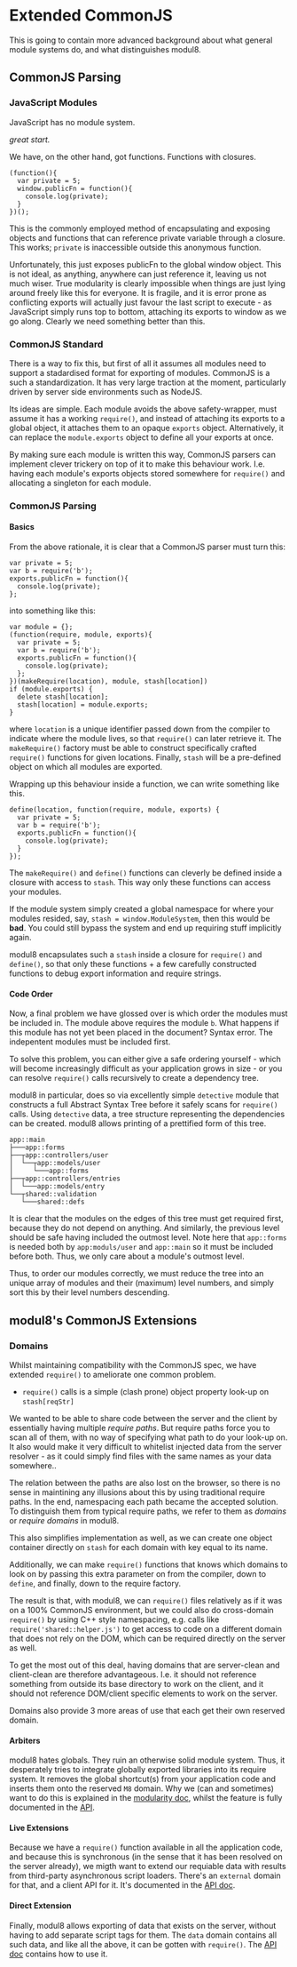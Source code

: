 # Extended CommonJS

This is going to contain more advanced background about what general module systems do, and what
distinguishes modul8.

## CommonJS Parsing
### JavaScript Modules

JavaScript has no module system.

_great start._

We have, on the other hand, got functions. Functions with closures.

    (function(){
      var private = 5;
      window.publicFn = function(){
        console.log(private);
      }
    })();

This is the commonly employed method of encapsulating and exposing objects and functions that can reference private variable through a closure.
This works; `private` is inaccessible outside this anonymous function.

Unfortunately, this just exposes publicFn to the global window object. This is not ideal, as anything, anywhere can just reference it, leaving
us not much wiser. True modularity is clearly impossible when things are just lying around freely like this for everyone. It is fragile, and
it is error prone as conflicting exports will actually just favour the last script to execute - as JavaScript simply runs top to bottom, attaching its
exports to window as we go along. Clearly we need something better than this.

### CommonJS Standard

There is a way to fix this, but first of all it assumes all modules need to support a stadardised format for exporting of modules.
CommonJS is a such a standardization. It has very large traction at the moment, particularly driven by server side environments such as NodeJS.

Its ideas are simple. Each module avoids the above safety-wrapper, must assume it has a working `require()`,
and instead of attaching its exports to a global object, it attaches them to an opaque `exports` object.
Alternatively, it can replace the `module.exports` object to define all your exports at once.

By making sure each module is written this way, CommonJS parsers can implement clever trickery on top of it to make this behaviour work.
I.e. having each module's exports objects stored somewhere for `require()` and allocating a singleton for each module.

### CommonJS Parsing
#### Basics
From the above rationale, it is clear that a CommonJS parser must turn this:

    var private = 5;
    var b = require('b');
    exports.publicFn = function(){
      console.log(private);
    };

into something like this:

    var module = {};
    (function(require, module, exports){
      var private = 5;
      var b = require('b');
      exports.publicFn = function(){
        console.log(private);
      };
    })(makeRequire(location), module, stash[location])
    if (module.exports) {
      delete stash[location];
      stash[location] = module.exports;
    }

where `location` is a unique identifier passed down from the compiler to indicate where the module lives, so that `require()` can later retrieve it.
The `makeRequire()` factory must be able to construct specifically crafted `require()` functions for given locations.
Finally, `stash` will be a pre-defined object on which all modules are exported.

Wrapping up this behaviour inside a function, we can write something like this.

    define(location, function(require, module, exports) {
      var private = 5;
      var b = require('b');
      exports.publicFn = function(){
        console.log(private);
      }
    });

The `makeRequire()` and `define()` functions can cleverly be defined inside a closure with access to `stash`. This way only these functions can access your modules.

If the module system simply created a global namespace for where your modules resided, say, `stash = window.ModuleSystem`, then this would be **bad**.
You could still bypass the system and end up requiring stuff implicitly again.

modul8 encapsulates such a `stash` inside a closure for `require()` and `define()`, so that only these functions + a few carefully constructed functions to
debug export information and require strings.

#### Code Order
Now, a final problem we have glossed over is which order the modules must be included in. The module above requires the module `b`.
What happens if this module has not yet been placed in the document? Syntax error. The indepentent modules must be included first.

To solve this problem, you can either give a safe ordering yourself - which will become increasingly difficult as your application grows in size -
or you can resolve `require()` calls recursively to create a dependency tree.

modul8 in particular, does so via excellently simple `detective` module that constructs a full Abstract Syntax Tree before it safely scans for `require()` calls.
Using `detective` data, a tree structure representing the dependencies can be created. modul8 allows printing of a prettified form of this tree.

    app::main
    ├───app::forms
    ├──┬app::controllers/user
    │  └──┬app::models/user
    │     └───app::forms
    ├──┬app::controllers/entries
    │  └───app::models/entry
    └──┬shared::validation
       └───shared::defs

It is clear that the modules on the edges of this tree must get required first, because they do not depend on anything. And similarly,
the previous level should be safe having included the outmost level. Note here that `app::forms` is needed both by
`app:moduls/user` and `app::main` so it must be included before both. Thus, we only care about a module's outmost level.

Thus, to order our modules correctly, we must reduce the tree into an unique array of modules and their (maximum) level numbers,
and simply sort this by their level numbers descending.

## modul8's CommonJS Extensions
### Domains
Whilst maintaining compatibility with the CommonJS spec, we have extended `require()` to ameliorate one common problem.

 - `require()` calls is a simple (clash prone) object property look-up on `stash[reqStr]`

We wanted to be able to share code between the server and the client by essentially having multiple _require paths_.
But require paths force you to scan all of them, with no way of specifying what path to do your look-up on. It also would
make it very difficult to whitelist injected data from the server resolver - as it could simply find files with the same names as your data somewhere..

The relation between the paths are also lost on the browser, so there is no sense in maintining any illusions about this by using traditional require paths.
In the end, namespacing each path became the accepted solution. To distinguish them from typical require paths, we refer to them as _domains_ or _require domains_
in modul8.

This also simplifies implementation as well, as we can create one object container directly on `stash` for each domain with key equal to its name.

Additionally, we can make `require()` functions that knows which domains to look on by passing this extra parameter on from the compiler,
down to `define`, and finally, down to the require factory.

The result is that, with modul8, we can `require()` files relatively as if it was on a 100% CommonJS environment,
but we could also do cross-domain `require()` by using C++ style namespacing, e.g. calls like `require('shared::helper.js')`
to get access to code on a different domain that does not rely on the DOM, which can be required directly on the server as well.

To get the most out of this deal, having domains that are server-clean and client-clean are therefore advantageous.
I.e. it should not reference something from outside its base directory to work on the client, and it should not reference DOM/client specific elements to work on the server.

Domains also provide 3 more areas of use that each get their own reserved domain.

#### Arbiters
modul8 hates globals. They ruin an otherwise solid module system. Thus, it desperately tries to integrate globally exported libraries into its require system.
It removes the global shortcut(s) from your application code and inserts them onto the reserved `M8` domain.
Why we (can and sometimes) want to do this is explained in the [modularity doc](modularity.html), whilst
the feature is fully documented in the [API](api.html).

#### Live Extensions
Because we have a `require()` function available in all the application code, and because this is synchronous (in the sense that it has been resolved on the server already),
we migth want to extend our requiable data with results from third-party asynchronous script loaders.
There's an `external` domain for that, and a client API for it. It's documented in the [API doc](api.html).

#### Direct Extension
Finally, modul8 allows exporting of data that exists on the server, without having to add separate script tags for them.
The `data` domain contains all such data, and like all the above, it can be gotten with `require()`. The [API doc](api.html) contains how to use it.
